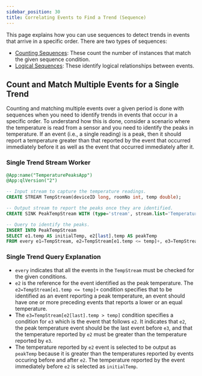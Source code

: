 ```yaml
---
sidebar_position: 30
title: Correlating Events to Find a Trend (Sequence)
---
```


This page explains how you can use sequences to detect trends in events that arrive in a specific order. There are two types of sequences:

- [Counting Sequences](../../query-guide/sequences/counting-sequences): These count the number of instances that match the given sequence condition.
- [Logical Sequences](../../query-guide/sequences/logical-sequences): These identify logical relationships between events.

## Count and Match Multiple Events for a Single Trend

Counting and matching multiple events over a given period is done with sequences when you need to identify trends in events that occur in a specific order. To understand how this is done, consider a scenario where the temperature is read from a sensor and you need to identify the peaks in temperature. If an event (i.e., a single reading) is a peak, then it should report a temperature greater than that reported by the event that occurred immediately before it as well as the event that occurred immediately after it.

### Single Trend Stream Worker

```sql
@App:name("TemperaturePeaksApp")
@App:qlVersion("2")

-- Input stream to capture the temperature readings.
CREATE STREAM TempStream(deviceID long, roomNo int, temp double);

-- Output stream to report the peaks once they are identified.
CREATE SINK PeakTempStream WITH (type='stream', stream.list='TemperaturePeak]:') (initialTemp double, peakTemp double);

-- Query to identify the peaks.
INSERT INTO PeakTempStream
SELECT e1.temp AS initialTemp, e2[last].temp AS peakTemp
FROM every e1=TempStream, e2=TempStream[e1.temp <= temp]+, e3=TempStream[e2[last].temp > temp];
```

### Single Trend Query Explanation

- `every` indicates that all the events in the `TempStream` must be checked for the given conditions.
- `e2` is the reference for the event identified as the peak temperature. The `e2=TempStream[e1.temp <= temp]+` condition specifies that to be identified as an event reporting a peak temperature, an event should have one or more preceding events that reports a lower or an equal temperature.
- The `e3=TempStream[e2[last].temp > temp]` condition specifies a condition for `e3` which is the event that follows `e2`. It indicates that `e2`, the peak temperature event should be the last event before `e3`, and that the temperature reported by `e2` must be greater than the temperature reported by `e3`.
- The temperature reported by `e2` event is selected to be output as `peakTemp` because it is greater than the temperatures reported by events occuring before and after `e2`. The temperature reported by the event immediately before `e2` is selected as `initialTemp`.
